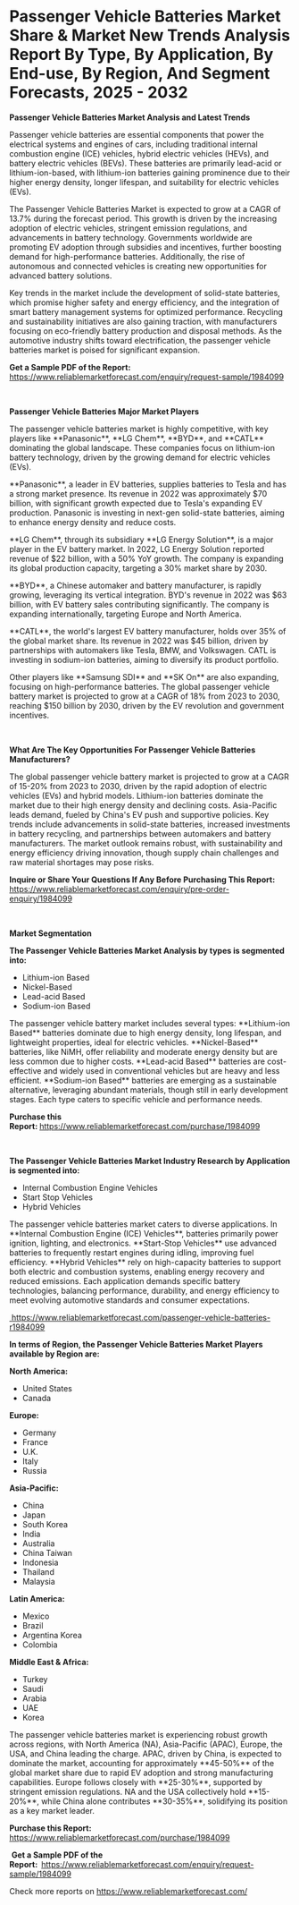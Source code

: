 <p><h1>Passenger Vehicle Batteries Market Share & Market New Trends Analysis Report By Type, By Application, By End-use, By Region, And Segment Forecasts, 2025 - 2032</h1></p><p><strong>Passenger Vehicle Batteries Market Analysis and Latest Trends</strong></p>
<p><p>Passenger vehicle batteries are essential components that power the electrical systems and engines of cars, including traditional internal combustion engine (ICE) vehicles, hybrid electric vehicles (HEVs), and battery electric vehicles (BEVs). These batteries are primarily lead-acid or lithium-ion-based, with lithium-ion batteries gaining prominence due to their higher energy density, longer lifespan, and suitability for electric vehicles (EVs).</p><p>The Passenger Vehicle Batteries Market is expected to grow at a CAGR of 13.7% during the forecast period. This growth is driven by the increasing adoption of electric vehicles, stringent emission regulations, and advancements in battery technology. Governments worldwide are promoting EV adoption through subsidies and incentives, further boosting demand for high-performance batteries. Additionally, the rise of autonomous and connected vehicles is creating new opportunities for advanced battery solutions.</p><p>Key trends in the market include the development of solid-state batteries, which promise higher safety and energy efficiency, and the integration of smart battery management systems for optimized performance. Recycling and sustainability initiatives are also gaining traction, with manufacturers focusing on eco-friendly battery production and disposal methods. As the automotive industry shifts toward electrification, the passenger vehicle batteries market is poised for significant expansion.</p></p>
<p><strong>Get a Sample PDF of the Report:&nbsp;</strong> <a href="https://www.reliablemarketforecast.com/enquiry/request-sample/1984099?utm_campaign=2042&utm_medium=2&utm_source=Github&utm_content=ia&utm_term=21012025&utm_id=passenger-vehicle-batteries">https://www.reliablemarketforecast.com/enquiry/request-sample/1984099</a></p>
<p>&nbsp;</p>
<p><strong>Passenger Vehicle Batteries Major Market Players</strong></p>
<p><p>The passenger vehicle batteries market is highly competitive, with key players like **Panasonic**, **LG Chem**, **BYD**, and **CATL** dominating the global landscape. These companies focus on lithium-ion battery technology, driven by the growing demand for electric vehicles (EVs).</p><p>**Panasonic**, a leader in EV batteries, supplies batteries to Tesla and has a strong market presence. Its revenue in 2022 was approximately $70 billion, with significant growth expected due to Tesla's expanding EV production. Panasonic is investing in next-gen solid-state batteries, aiming to enhance energy density and reduce costs.</p><p>**LG Chem**, through its subsidiary **LG Energy Solution**, is a major player in the EV battery market. In 2022, LG Energy Solution reported revenue of $22 billion, with a 50% YoY growth. The company is expanding its global production capacity, targeting a 30% market share by 2030.</p><p>**BYD**, a Chinese automaker and battery manufacturer, is rapidly growing, leveraging its vertical integration. BYD's revenue in 2022 was $63 billion, with EV battery sales contributing significantly. The company is expanding internationally, targeting Europe and North America.</p><p>**CATL**, the world's largest EV battery manufacturer, holds over 35% of the global market share. Its revenue in 2022 was $45 billion, driven by partnerships with automakers like Tesla, BMW, and Volkswagen. CATL is investing in sodium-ion batteries, aiming to diversify its product portfolio.</p><p>Other players like **Samsung SDI** and **SK On** are also expanding, focusing on high-performance batteries. The global passenger vehicle battery market is projected to grow at a CAGR of 18% from 2023 to 2030, reaching $150 billion by 2030, driven by the EV revolution and government incentives.</p></p>
<p>&nbsp;</p>
<p><strong>What Are The Key Opportunities For Passenger Vehicle Batteries Manufacturers?</strong></p>
<p><p>The global passenger vehicle battery market is projected to grow at a CAGR of 15-20% from 2023 to 2030, driven by the rapid adoption of electric vehicles (EVs) and hybrid models. Lithium-ion batteries dominate the market due to their high energy density and declining costs. Asia-Pacific leads demand, fueled by China's EV push and supportive policies. Key trends include advancements in solid-state batteries, increased investments in battery recycling, and partnerships between automakers and battery manufacturers. The market outlook remains robust, with sustainability and energy efficiency driving innovation, though supply chain challenges and raw material shortages may pose risks.</p></p>
<p><strong>Inquire or Share Your Questions If Any Before Purchasing This Report:</strong> <a href="https://www.reliablemarketforecast.com/enquiry/pre-order-enquiry/1984099?utm_campaign=2042&utm_medium=2&utm_source=Github&utm_content=ia&utm_term=21012025&utm_id=passenger-vehicle-batteries">https://www.reliablemarketforecast.com/enquiry/pre-order-enquiry/1984099</a></p>
<p>&nbsp;</p>
<p><strong>Market Segmentation</strong></p>
<p><strong>The Passenger Vehicle Batteries Market Analysis by types is segmented into:</strong></p>
<p><ul><li>Lithium-ion Based</li><li>Nickel-Based</li><li>Lead-acid Based</li><li>Sodium-ion Based</li></ul></p>
<p><p>The passenger vehicle battery market includes several types: **Lithium-ion Based** batteries dominate due to high energy density, long lifespan, and lightweight properties, ideal for electric vehicles. **Nickel-Based** batteries, like NiMH, offer reliability and moderate energy density but are less common due to higher costs. **Lead-acid Based** batteries are cost-effective and widely used in conventional vehicles but are heavy and less efficient. **Sodium-ion Based** batteries are emerging as a sustainable alternative, leveraging abundant materials, though still in early development stages. Each type caters to specific vehicle and performance needs.</p></p>
<p><strong>Purchase this Report:&nbsp;</strong><a href="https://www.reliablemarketforecast.com/purchase/1984099?utm_campaign=2042&utm_medium=2&utm_source=Github&utm_content=ia&utm_term=21012025&utm_id=passenger-vehicle-batteries">https://www.reliablemarketforecast.com/purchase/1984099</a></p>
<p>&nbsp;</p>
<p><strong>The Passenger Vehicle Batteries Market Industry Research by Application is segmented into:</strong></p>
<p><ul><li>Internal Combustion Engine Vehicles</li><li>Start Stop Vehicles</li><li>Hybrid Vehicles</li></ul></p>
<p><p>The passenger vehicle batteries market caters to diverse applications. In **Internal Combustion Engine (ICE) Vehicles**, batteries primarily power ignition, lighting, and electronics. **Start-Stop Vehicles** use advanced batteries to frequently restart engines during idling, improving fuel efficiency. **Hybrid Vehicles** rely on high-capacity batteries to support both electric and combustion systems, enabling energy recovery and reduced emissions. Each application demands specific battery technologies, balancing performance, durability, and energy efficiency to meet evolving automotive standards and consumer expectations.</p></p>
<p><a href="https://www.reliablemarketforecast.com/passenger-vehicle-batteries-r1984099?utm_campaign=2042&utm_medium=2&utm_source=Github&utm_content=ia&utm_term=21012025&utm_id=passenger-vehicle-batteries">&nbsp;https://www.reliablemarketforecast.com/passenger-vehicle-batteries-r1984099</a></p>
<p><strong>In terms of Region, the Passenger Vehicle Batteries Market Players available by Region are:</strong></p>
<p>
    <p> <strong> North America: </strong>
        <ul>
            <li>United States</li>
            <li>Canada</li>
        </ul>
        </p> 
    <p> <strong> Europe: </strong>
        <ul>
            <li>Germany</li>
            <li>France</li>
            <li>U.K.</li>
            <li>Italy</li>
            <li>Russia</li>
        </ul>
        </p> 
    <p> <strong> Asia-Pacific: </strong>
        <ul>
            <li>China</li>
            <li>Japan</li>
            <li>South Korea</li>
            <li>India</li>
            <li>Australia</li>
            <li>China Taiwan</li>
            <li>Indonesia</li>
            <li>Thailand</li>
            <li>Malaysia</li>
        </ul>
        </p> 
    <p> <strong> Latin America: </strong>
        <ul>
            <li>Mexico</li>
            <li>Brazil</li>
            <li>Argentina Korea</li>
            <li>Colombia</li>
        </ul>
        </p> 
    <p> <strong> Middle East & Africa: </strong>
        <ul>
            <li>Turkey</li>
            <li>Saudi</li>
            <li>Arabia</li>
            <li>UAE</li>
            <li>Korea</li>
        </ul>
    </p>
    </p>
<p><p>The passenger vehicle batteries market is experiencing robust growth across regions, with North America (NA), Asia-Pacific (APAC), Europe, the USA, and China leading the charge. APAC, driven by China, is expected to dominate the market, accounting for approximately **45-50%** of the global market share due to rapid EV adoption and strong manufacturing capabilities. Europe follows closely with **25-30%**, supported by stringent emission regulations. NA and the USA collectively hold **15-20%**, while China alone contributes **30-35%**, solidifying its position as a key market leader.</p></p>
<p><strong>Purchase this Report: </strong><a href="https://www.reliablemarketforecast.com/purchase/1984099?utm_campaign=2042&utm_medium=2&utm_source=Github&utm_content=ia&utm_term=21012025&utm_id=passenger-vehicle-batteries">https://www.reliablemarketforecast.com/purchase/1984099</a></p>
<p>&nbsp;<strong>Get a Sample PDF of the Report:&nbsp;&nbsp;</strong><a href="https://www.reliablemarketforecast.com/enquiry/request-sample/1984099?utm_campaign=2042&utm_medium=2&utm_source=Github&utm_content=ia&utm_term=21012025&utm_id=passenger-vehicle-batteries">https://www.reliablemarketforecast.com/enquiry/request-sample/1984099</a></p>
<p><strong></strong></p>
<p>Check more reports on <a href="https://www.reliablemarketforecast.com/?utm_campaign=2042&utm_medium=2&utm_source=Github&utm_content=ia&utm_term=21012025&utm_id=passenger-vehicle-batteries">https://www.reliablemarketforecast.com/</a></p>